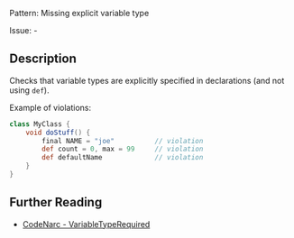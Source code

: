Pattern: Missing explicit variable type

Issue: -

## Description

Checks that variable types are explicitly specified in declarations (and not using `def`).

Example of violations:

``` groovy
class MyClass {
    void doStuff() {
        final NAME = "joe"          // violation
        def count = 0, max = 99     // violation
        def defaultName             // violation
    }
}
```

## Further Reading

* [CodeNarc - VariableTypeRequired](https://codenarc.github.io/CodeNarc/codenarc-rules-convention.html#variabletyperequired-rule)
